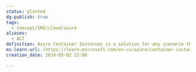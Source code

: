```yaml
---
status: planted
dg-publish: true
tags:
  - concept/SRE/cloud/azure
aliases:
  - ACI
definition: Azure Container Instances is a solution for any scenario that can operate in isolated containers, without orchestration.
ms-learn-url: (https://learn.microsoft.com/en-us/azure/container-instances/)
creation_date: 2024-05-02 22:00

---
```


